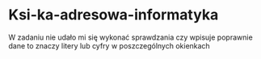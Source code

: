 # Ksi-ka-adresowa-informatyka
 W zadaniu nie udało mi się wykonać sprawdzania czy wpisuje poprawnie dane to znaczy litery lub cyfry w poszczególnych okienkach 
